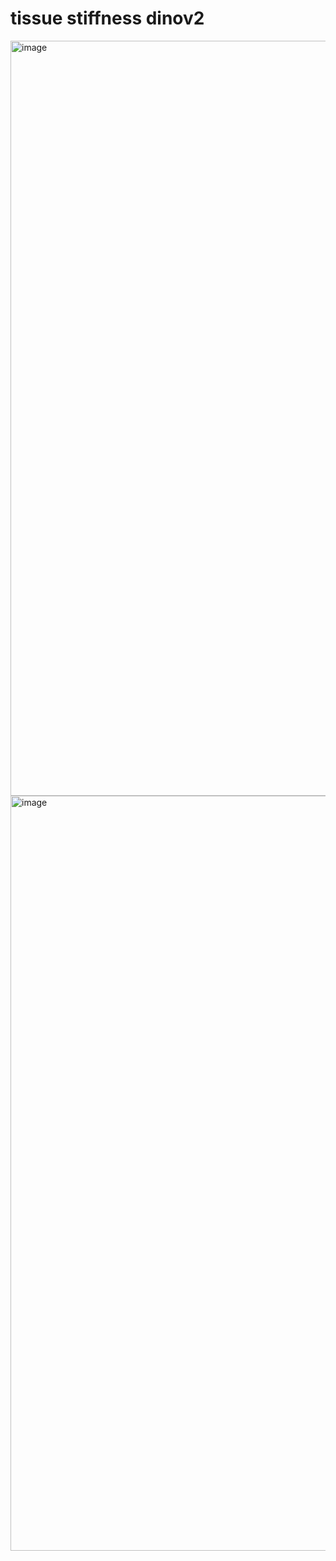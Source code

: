 # tissue stiffness dinov2
<img width="1208" alt="image" src="https://github.com/NofarSachs/tissue_stiffness_dinov2/assets/86359206/e2c82ebf-957a-4dfb-a4bc-1d44365a652a">
<img width="1208" alt="image" src="https://github.com/NofarSachs/tissue_stiffness_dinov2/assets/86359206/a02e6528-0e76-4ea4-bcca-fef7ce68b5f2">



